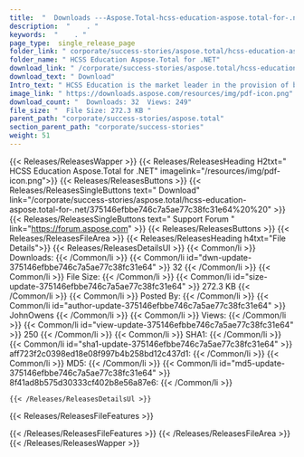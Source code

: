 ```yaml
---
title:  "  Downloads ---Aspose.Total-hcss-education-aspose.total-for-.net . " 
description:  "    . " 
keywords:  "    . " 
page_type:  single_release_page
folder_link: " corporate/success-stories/aspose.total/hcss-education-aspose.total-for-.net/"
folder_name: " HCSS Education Aspose.Total for .NET"
download_link: " /corporate/success-stories/aspose.total/hcss-education-aspose.total-for-.net/375146efbbe746c7a5ae77c38fc31e64"
download_text: " Download"
Intro_text: " HCSS Education is the market leader in the provision of budgeting software to sc..."
image_link: " https://downloads.aspose.com/resources/img/pdf-icon.png"
download_count: "  Downloads: 32  Views: 249"
file_size: "  File Size: 272.3 KB "
parent_path: "corporate/success-stories/aspose.total"
section_parent_path: "corporate/success-stories"
weight: 51 
---
```


{{< Releases/ReleasesWapper >}}
  {{< Releases/ReleasesHeading H2txt=" HCSS Education Aspose.Total for .NET" imagelink="/resources/img/pdf-icon.png">}}
  {{< Releases/ReleasesButtons >}}
    {{< Releases/ReleasesSingleButtons text=" Download" link="/corporate/success-stories/aspose.total/hcss-education-aspose.total-for-.net/375146efbbe746c7a5ae77c38fc31e64%20%20" >}}
    {{< Releases/ReleasesSingleButtons text=" Support Forum " link="https://forum.aspose.com" >}}
  {{< Releases/ReleasesButtons >}}
  {{< Releases/ReleasesFileArea >}}
    {{< Releases/ReleasesHeading h4txt="File Details">}}
    {{< Releases/ReleasesDetailsUl >}}
            {{< Common/li  >}} Downloads: {{< /Common/li >}} 
      {{< Common/li id="dwn-update-375146efbbe746c7a5ae77c38fc31e64" >}} 32 {{< /Common/li >}} 
      {{< Common/li  >}} File Size: {{< /Common/li >}} 
      {{< Common/li id="size-update-375146efbbe746c7a5ae77c38fc31e64" >}} 272.3 KB {{< /Common/li >}} 
      {{< Common/li  >}} Posted By: {{< /Common/li >}} 
      {{< Common/li id="author-update-375146efbbe746c7a5ae77c38fc31e64" >}} JohnOwens {{< /Common/li >}} 
      {{< Common/li  >}} Views: {{< /Common/li >}} 
      {{< Common/li id="view-update-375146efbbe746c7a5ae77c38fc31e64" >}} 250 {{< /Common/li >}} 
      {{< Common/li  >}} SHA1: {{< /Common/li >}} 
      {{< Common/li id="sha1-update-375146efbbe746c7a5ae77c38fc31e64" >}} aff723f2c0398ed18e08f997b4b258bd12c437d1: {{< /Common/li >}} 
      {{< Common/li  >}} MD5: {{< /Common/li >}} 
      {{< Common/li id="md5-update-375146efbbe746c7a5ae77c38fc31e64" >}} 8f41ad8b575d30333cf402b8e56a87e6: {{< /Common/li >}} 

    {{< /Releases/ReleasesDetailsUl >}}

  {{< Releases/ReleasesFileFeatures >}}
      
  {{< /Releases/ReleasesFileFeatures >}}
 {{< /Releases/ReleasesFileArea >}}
{{< /Releases/ReleasesWapper >}}


